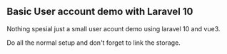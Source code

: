 ## Basic User account demo with  Laravel 10 

Nothing spesial just a small user acount demo using laravel 10 and vue3.

Do all the normal setup and don't forget to link the storage.
